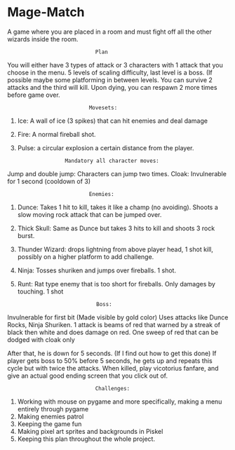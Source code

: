 # Mage-Match
A game where you are placed in a room and must fight off all the other wizards inside the room. 

                                Plan
You will either have 3 types of attack or 3 characters with 1 attack that you choose in the menu.
5 levels of scaling difficulty, last level is a boss. (If possible maybe some platforming in between levels. 
You can survive 2 attacks and the third will kill.
Upon dying, you can respawn 2 more times before game over. 

                              Movesets:
1. Ice: A wall of ice (3 spikes) that can hit enemies and deal damage
2. Fire: A normal fireball shot.
3. Pulse: a circular explosion a certain distance from the player.

                      Mandatory all character moves:
Jump and double jump: Characters can jump two times. 
Cloak: Invulnerable for 1 second (cooldown of 3)


                              Enemies: 
1. Dunce: Takes 1 hit to kill, takes it like a champ (no avoiding). Shoots a slow moving rock attack that can be jumped over.
2. Thick Skull: Same as Dunce but takes 3 hits to kill and shoots  3 rock  burst.
3. Thunder Wizard: drops lightning from above player head, 1 shot kill, possibly on a higher platform to add challenge.
4. Ninja: Tosses shuriken and jumps over fireballs. 1 shot.
5. Runt: Rat type enemy that is too short for fireballs. Only damages by touching.  1 shot

                                Boss: 
Invulnerable for first bit (Made visible by gold color)
Uses attacks like Dunce Rocks, Ninja Shuriken. 
1 attack is beams of red that warned by a streak of black then white and does damage on red.
One sweep of red that can be dodged with cloak only

After that, he is down for 5 seconds. (If I find out how to get this done) If player gets boss to 50% before 5 seconds, he gets up and repeats this cycle but with twice the attacks. 
When killed, play vicotorius fanfare, and give an actual good ending screen that you click out of.




                                Challenges: 
1. Working with mouse on pygame and more specifically, making a menu entirely through pygame
2. Making enemies patrol
3. Keeping the game fun
4. Making pixel art sprites and backgrounds in Piskel
5. Keeping this plan throughout the whole project.
